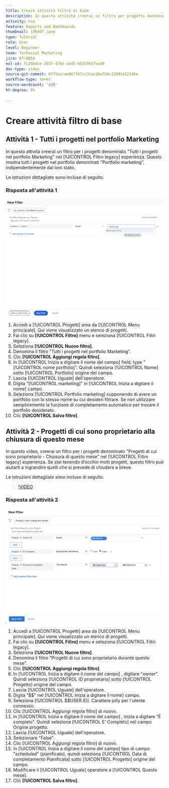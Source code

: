 ```yaml
---
title: Creare attività filtro di base
description: In questa attività creerai un filtro per progetti denominato "Progetti di cui sono Proprietario che chiudono questo mese".
activity: use
feature: Reports and Dashboards
thumbnail: 336807.jpeg
type: Tutorial
role: User
level: Beginner
team: Technical Marketing
jira: KT-8856
exl-id: fc29b4ce-2937-478e-abd5-0b559657ead0
doc-type: video
source-git-commit: 0ff5accae867f07cc31ac2be7b0c12981412346e
workflow-type: tm+mt
source-wordcount: '420'
ht-degree: 0%

---
```


# Creare attività filtro di base

## Attività 1 - Tutti i progetti nel portfolio Marketing

In questa attività creerai un filtro per i progetti denominato &quot;Tutti i progetti nel portfolio Marketing&quot; nel [!UICONTROL Filtro legacy] esperienza. Questo mostra tutti i progetti nel portfolio denominati &quot;Portfolio marketing&quot;, indipendentemente dal loro stato.

Le istruzioni dettagliate sono incluse di seguito.

### Risposta all&#39;attività 1

![Immagine dello schermo per creare un nuovo filtro](assets/basic-filter-activity-1.png)

1. Accedi a [!UICONTROL Progetti] area da [!UICONTROL Menu principale]. Qui viene visualizzato un elenco di progetti.
1. Fai clic su **[!UICONTROL Filtro]** menu e seleziona [!UICONTROL Filtri legacy].
1. Seleziona **[!UICONTROL Nuovo filtro]**.
1. Denomina il filtro &quot;Tutti i progetti nel portfolio Marketing&quot;.
1. Clic **[!UICONTROL Aggiungi regola filtro]**.
1. In [!UICONTROL Inizia a digitare il nome del campo] field, type &quot;[!UICONTROL nome portfolio]&quot;. Quindi seleziona [!UICONTROL Nome] sotto [!UICONTROL Portfolio] origine del campo.
1. Lascia [!UICONTROL Uguale] dell&#39;operatore.
1. Digita &quot;[!UICONTROL marketing]&quot; in [!UICONTROL Inizia a digitare il nome] campo.
1. Seleziona [!UICONTROL Portfolio marketing] supponendo di avere un portfolio con lo stesso nome su cui desideri filtrare. Se non utilizzare semplicemente la funzione di completamento automatico per trovare il portfolio desiderato.
1. Clic **[!UICONTROL Salva filtro]**.

## Attività 2 - Progetti di cui sono proprietario alla chiusura di questo mese

In questo video, creerai un filtro per i progetti denominato &quot;Progetti di cui sono proprietario - Chiusura di questo mese&quot; nel [!UICONTROL Filtro legacy] esperienza. Se stai tenendo d’occhio molti progetti, questo filtro può aiutarti a ingrandire quelli che si prevede di chiudere a breve.

Le istruzioni dettagliate sono incluse di seguito.

>[!VIDEO](https://video.tv.adobe.com/v/336807/?quality=12&learn=on)

### Risposta all&#39;attività 2

![Immagine dello schermo per creare un nuovo filtro](assets/basic-filter-activity-updated-6-15-21.png)

1. Accedi a [!UICONTROL Progetti] area da [!UICONTROL Menu principale]. Qui viene visualizzato un elenco di progetti.
1. Fai clic su **[!UICONTROL Filtro]** menu e seleziona [!UICONTROL Filtri legacy].
1. Seleziona **[!UICONTROL Nuovo filtro]**.
1. Denomina il filtro &quot;Progetti di cui sono proprietario durante questo mese&quot;.
1. Clic **[!UICONTROL Aggiungi regola filtro]**.
1. In [!UICONTROL Inizia a digitare il nome del campo] , digitare &quot;owner&quot;. Quindi seleziona [!UICONTROL ID proprietario] sotto [!UICONTROL Progetto] origine del campo.
1. Lascia [!UICONTROL Uguale] dell&#39;operatore.
1. Digita &quot;$$&quot; nel [!UICONTROL Inizia a digitare il nome] campo.
1. Seleziona [!UICONTROL $$USER.ID]. Carattere jolly per l&#39;utente connesso.
1. Clic [!UICONTROL Aggiungi regola filtro] di nuovo.
1. In [!UICONTROL Inizia a digitare il nome del campo] , inizia a digitare &quot;È completo&quot;. Quindi seleziona [!UICONTROL E&#39; Completo] nel campo Origine progetto.
1. Lascia [!UICONTROL Uguale] dell&#39;operatore.
1. Selezionare &quot;False&quot;.
1. Clic [!UICONTROL Aggiungi regola filtro] di nuovo.
1. In [!UICONTROL Inizia a digitare il nome del campo] tipo di campo &quot;scheduled&quot; (pianificato), quindi seleziona [!UICONTROL Data di completamento Pianificata] sotto [!UICONTROL Progetto] origine del campo.
1. Modificare il [!UICONTROL Uguale] operatore a [!UICONTROL Questo mese].
1. Clic **[!UICONTROL Salva filtro]**.
